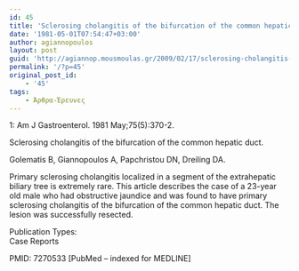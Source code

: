 ```yaml
---
id: 45
title: 'Sclerosing cholangitis of the bifurcation of the common hepatic duct. (english version)'
date: '1981-05-01T07:54:47+03:00'
author: agiannopoulos
layout: post
guid: 'http://agiannop.mousmoulas.gr/2009/02/17/sclerosing-cholangitis-of-the-bifurcation-of-the-common-hepatic-duct-english-version/'
permalink: '/?p=45'
original_post_id:
    - '45'
tags:
    - Άρθρα-Έρευνες
---
```


1: Am J Gastroenterol. 1981 May;75(5):370-2.

Sclerosing cholangitis of the bifurcation of the common hepatic duct.

Golematis B, Giannopoulos A, Papchristou DN, Dreiling DA.

Primary sclerosing cholangitis localized in a segment of the extrahepatic biliary tree is extremely rare. This article describes the case of a 23-year old male who had obstructive jaundice and was found to have primary sclerosing cholangitis of the bifurcation of the common hepatic duct. The lesion was successfully resected.

Publication Types:  
 Case Reports

PMID: 7270533 \[PubMed – indexed for MEDLINE\]